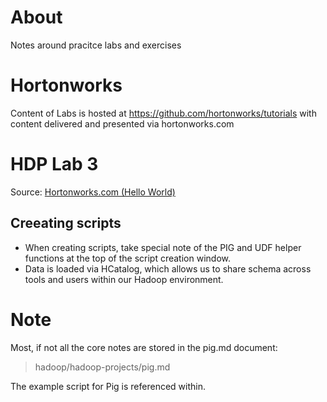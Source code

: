 
# About

Notes around pracitce labs and exercises

# Hortonworks

Content of Labs is hosted at https://github.com/hortonworks/tutorials with content delivered and presented via hortonworks.com

# HDP Lab 3

Source: [Hortonworks.com (Hello World)](http://hortonworks.com/hadoop-tutorial/hello-world-an-introduction-to-hadoop-hcatalog-hive-and-pig/)

## Creeating scripts

* When creating scripts, take special note of the PIG and UDF helper functions at the top of the script creation window.
* Data is loaded via HCatalog, which allows us to share schema across tools and users within our Hadoop environment.

# Note

Most, if not all the core notes are stored in the pig.md document:

> hadoop/hadoop-projects/pig.md

The example script for Pig is referenced within.
